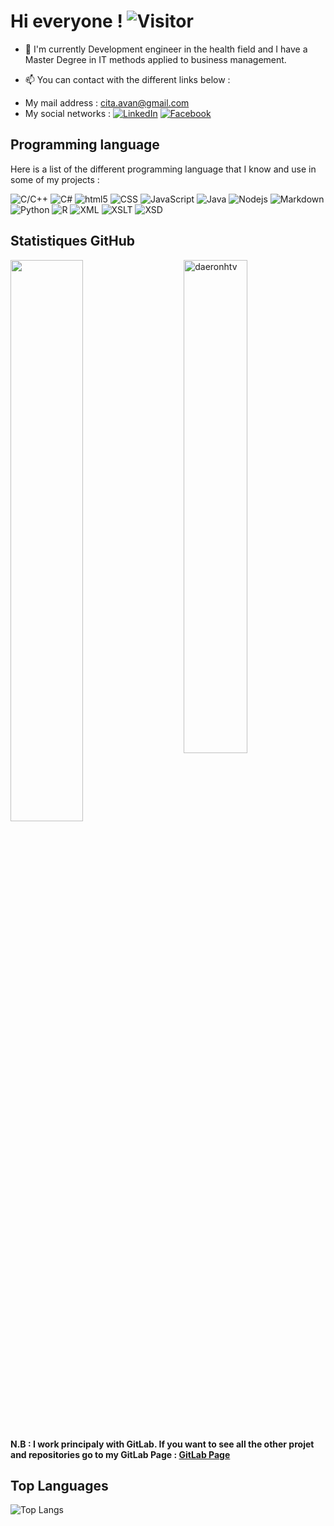 # Hi everyone ! ![Visitor](https://visitor-badge.laobi.icu/badge?page_id=Avsoft-Studio.repoName)

- 🔭 I'm currently Development engineer in the health field and I have a Master Degree in IT methods applied to business management.

- 📫 You can contact with the different links below :
 + My mail address : <a href="mailto:cita.avan@gmail.com">cita.avan@gmail.com</a>
 + My social networks : <a href="https://www.linkedin.com/in/aurelien-avanzino/">![LinkedIn](https://img.shields.io/badge/LinkedIn-0077B5?style=for-the-badge&logo=linkedin&logoColor=white)</a>  <a href="https://www.facebook.com/daeron.trostk.5/"><img alt="Facebook" src="https://img.shields.io/badge/%20-facebook-blue?style=for-the-badge&logo=facebook&logoColor=white"></a>

## Programming language 
Here is a list of the different programming language that I know and use in some of my projects : 
<p>
  <img alt="C/C++" src="https://img.shields.io/badge/%20-C%2FC%2B%2B-lightgrey?style=flat-square&logo=c&logoColor=white"/>
  <img alt="C#" src="https://img.shields.io/badge/%20-C%23-blueviolet?style=flat-square&logo=csharp&logoColor=white"/>
  <img alt="html5" src="https://img.shields.io/badge/-HTML5-E34F26?style=flat-square&logo=html5&logoColor=white" />
  <img alt="CSS" src="https://img.shields.io/badge/CSS%20-%231572B6.svg?style=flat-square&logo=css3&logoColor=white" />
  <img alt="JavaScript" src="https://img.shields.io/badge/JavaScript%20-%23F7DF1E.svg?style=flat-square&logo=javascript&logoColor=black" />
  <img alt="Java" src="https://img.shields.io/badge/Java%20-%23F7DF1E.svg?style=flat-square&logo=java&logoColor=black" />
  <img alt="Nodejs" src="https://img.shields.io/badge/-Nodejs-43853d?style=flat-square&logo=Node.js&logoColor=white" />
  <img alt="Markdown" src="https://img.shields.io/badge/Markdown-%23000000.svg?style=flat-square&logo=markdown&logoColor=white" />
  <img alt="Python" src="https://img.shields.io/badge/Python%20-%2314354C.svg?style=flat-square&logo=python&logoColor=white" />
  <img alt="R" src="https://img.shields.io/badge/R-blue?style=flat-square&logo=r&logoColor=white" />
  <img alt="XML" src="https://img.shields.io/badge/XML-green?style=flat-square&logo=xml&logoColor=white" />
  <img alt="XSLT" src="https://img.shields.io/badge/XSLT-green?style=flat-square&logo=xslt&logoColor=white" />
  <img alt="XSD" src="https://img.shields.io/badge/XSD-green?style=flat-square&logo=xsd&logoColor=white" />
</p>

  <!--<img alt="git" src="https://img.shields.io/badge/-Git-F05032?style=flat-square&logo=git&logoColor=white" />
  <img alt="Adobe" src="https://img.shields.io/badge/Adobe%20-%23FF0000.svg?style=flat-square&logo=adobe&logoColor=white">
  <img alt="Angular" src="https://img.shields.io/badge/-Angular-DD0031?style=flat-square&logo=angular&logoColor=white" />
    <img alt="Shiny" src="https://img.shields.io/badge/Shiny-blue?style=flat-square&logo=r&logoColor=white" />-->

## Statistiques GitHub

 <img src="https://github-readme-stats.vercel.app/api?username=DaeronHTV&show_icons=true&theme=gotham" alt="daeronhtv" width="45%" align="right"/>
 <img  src="https://github-readme-streak-stats.herokuapp.com/?user=DaeronHTV&theme=dark" width="48%" >
 
 **N.B : I work principaly with GitLab. If you want to see all the other projet and repositories go to my GitLab Page : <a href="https://gitlab.com/AurelienAVZN" target="_blank">GitLab Page</a>**  
 
## Top Languages
![Top Langs](https://github-readme-stats.vercel.app/api/top-langs/?username=DaeronHTV&layout=compact)
